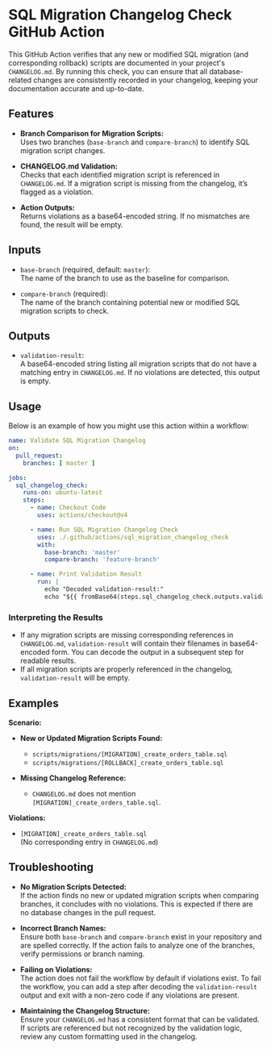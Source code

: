 # SQL Migration Changelog Check GitHub Action

This GitHub Action verifies that any new or modified SQL migration (and corresponding rollback) scripts are documented in your project's `CHANGELOG.md`. By running this check, you can ensure that all database-related changes are consistently recorded in your changelog, keeping your documentation accurate and up-to-date.

## Features

- **Branch Comparison for Migration Scripts:**  
  Uses two branches (`base-branch` and `compare-branch`) to identify SQL migration script changes.  

- **CHANGELOG.md Validation:**  
  Checks that each identified migration script is referenced in `CHANGELOG.md`. If a migration script is missing from the changelog, it’s flagged as a violation.

- **Action Outputs:**  
  Returns violations as a base64-encoded string. If no mismatches are found, the result will be empty.

## Inputs

- `base-branch` (required, default: `master`):  
  The name of the branch to use as the baseline for comparison.

- `compare-branch` (required):  
  The name of the branch containing potential new or modified SQL migration scripts to check.

## Outputs

- `validation-result`:  
  A base64-encoded string listing all migration scripts that do not have a matching entry in `CHANGELOG.md`. If no violations are detected, this output is empty.

## Usage

Below is an example of how you might use this action within a workflow:

```yaml
name: Validate SQL Migration Changelog
on:
  pull_request:
    branches: [ master ]

jobs:
  sql_changelog_check:
    runs-on: ubuntu-latest
    steps:
      - name: Checkout Code
        uses: actions/checkout@v4

      - name: Run SQL Migration Changelog Check
        uses: ./.github/actions/sql_migration_changelog_check
        with:
          base-branch: 'master'
          compare-branch: 'feature-branch'

      - name: Print Validation Result
        run: |
          echo "Decoded validation-result:"
          echo "${{ fromBase64(steps.sql_changelog_check.outputs.validation-result) }}"
```

### Interpreting the Results

- If any migration scripts are missing corresponding references in `CHANGELOG.md`, `validation-result` will contain their filenames in base64-encoded form. You can decode the output in a subsequent step for readable results.
- If all migration scripts are properly referenced in the changelog, `validation-result` will be empty.

## Examples

**Scenario:**
- **New or Updated Migration Scripts Found:**  
  - `scripts/migrations/[MIGRATION]_create_orders_table.sql`
  - `scripts/migrations/[ROLLBACK]_create_orders_table.sql`

- **Missing Changelog Reference:**  
  - `CHANGELOG.md` does not mention `[MIGRATION]_create_orders_table.sql`.

**Violations:**
- `[MIGRATION]_create_orders_table.sql`  
  (No corresponding entry in `CHANGELOG.md`)

## Troubleshooting

- **No Migration Scripts Detected:**  
  If the action finds no new or updated migration scripts when comparing branches, it concludes with no violations. This is expected if there are no database changes in the pull request.

- **Incorrect Branch Names:**  
  Ensure both `base-branch` and `compare-branch` exist in your repository and are spelled correctly. If the action fails to analyze one of the branches, verify permissions or branch naming.

- **Failing on Violations:**  
  The action does not fail the workflow by default if violations exist. To fail the workflow, you can add a step after decoding the `validation-result` output and exit with a non-zero code if any violations are present.

- **Maintaining the Changelog Structure:**  
  Ensure your `CHANGELOG.md` has a consistent format that can be validated. If scripts are referenced but not recognized by the validation logic, review any custom formatting used in the changelog.